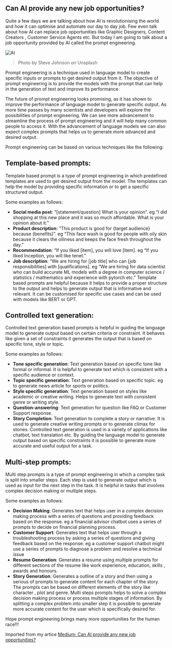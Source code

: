 ## Can AI provide any new job opportunities?
Quite a few days we are talking about how AI is revolutionising the world and how it can optimise and automate our day to day job. Few even talk about how AI can replace job opportunities like Graphic Designers, Content Creators , Customer Service Agents etc. But today I am going to talk about a job opportunity provided by AI called the prompt engineering.

![AI](https://user-images.githubusercontent.com/7569031/228196121-af16f5bd-b3e3-4141-8ea8-4e0fe9ae73c2.png)
>Photo by Steve Johnson on Unsplash

Prompt engineering is a technique used in language model to create specific inputs or prompts to get desired output from it. The objective of prompt engineering is to provide the models with the prompt that can help in the generation of text and improve its performance

The future of prompt engineering looks promising, as it has shown to improve the performance of language model to generate specific output. As more time passes by many scientists and developers will explore the possibilities of prompt engineering. We can see more advancement to streamline the process of prompt engineering and it will help many common people to access it. With the advancement of language models we can also expect complex prompts that helps us to generate more advanced and desired output.

Prompt engineering can be based on various techniques like the following:

## Template-based prompts:
Template based prompt is a type of prompt engineering in which predefined templates are used to get desired output from the model. The templates can help the model by providing specific information or to get a specific structured output.

Some examples as follows:

* **Social media post**: “[statement/question] What is your opinion”. eg “I did shopping at this new place and it was so much affordable. What is your opinion about it.”
* **Product description**: “This product is good for {target audience} because {benefits}”. eg “This face wash is good for people with oily skin because it clears the oiliness and keeps the face fresh throughout the day.”
* **Recommendation**: “If you liked [item], you will love [item]. eg “If you liked Inception, you will like tenet.”
* **Job description**: “We are hiring for [job title] who can [job responsibilities] with [qualifications]. eg “We are hiring for data scientist who can build accurate ML models with a degree in computer science / statistics / mathematics and experience with pytorch etc.”
Template based prompts are helpful because it helps to provide a proper structure to the output and helps to generate output that is informative and relevant. It can be customised for specific use cases and can be used with models like BERT or GPT.

## Controlled text generation:
Controlled text generation based prompts is helpful in guiding the language model to generate output based on certain criteria or constraint. It behaves like given a set of constraints it generates the output that is based on specific tone, style or topic.

Some examples as follows:

* **Tone specific generation**: Text generation based on specific tone like formal or informal. It is helpful to generate text which is consistent with a specific audience or context.
* **Topic specific generation**: Text generation based on specific topic. eg to generate news article for sports or politics.
* **Style specific generation**: Text generation based on styles like academic or creative writing. Helps to generate text with consistent genre or writing style.
* **Question-answering**: Text generation for question like FAQ or Customer Support response.
* **Story Completion**: Text generation to complete a story or narrative. It is used to generate creative writing prompts or to generate climax for stories.
Controlled text generation is used in a variety of applications like chatbot, text translation etc. By guiding the language model to generate output based on specific constraints it is possible to generate more accurate and useful output for a task.

## Multi-step prompts:
Multi step prompts is a type of prompt engineering in which a complex task is split into smaller steps. Each step is used to generate output which is used as input for the next step in the task. It is helpful in tasks that involves complex decision making or multiple steps.

Some examples as follows:

* **Decision Making**: Generates text that helps user in a complex decision making process with a series of questions and providing feedback based on the response. eg a financial advisor chatbot uses a series of prompts to decide on financial planning process.
* **Customer Support**: Generates text that helps user through a troubleshooting process by asking a series of questions and giving feedback based on the response. eg a customer support chatbot might use a series of prompts to diagnose a problem and resolve a technical issue
* **Resume Generation**: Generates a resume using multiple prompts for different sections of the resume like work experience, education, skills , awards and honours.
* **Story Generation**: Generates a outline of a story and then using a serious of prompts to generate content for each chapter of the story. The prompts can be based on different elements of the story like character , plot and genre.
Multi steps prompts helps to solve a complex decision making process or process multiple stages of information. By splitting a complex problem into smaller step it is possible to generate more accurate content for the user which is specifically desired for.

Hope prompt engineering brings many more opportunities for the human race!!!

Imported from my artice [Medium: Can AI provide any new job opportunities?](https://medium.com/gitconnected/prompt-engineering-a-job-opportunity-given-by-ai-43ceb1fed38)

